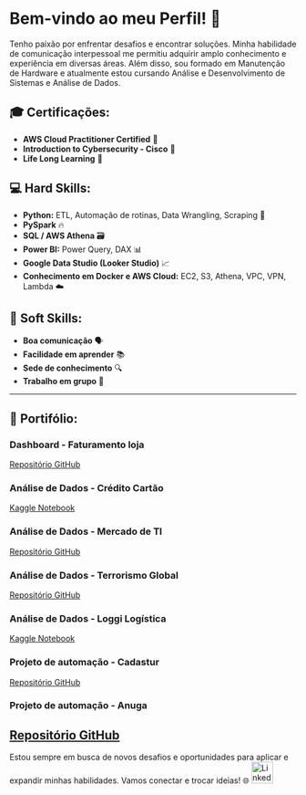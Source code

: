 # Bem-vindo ao meu Perfil! 🚀

Tenho paixão por enfrentar desafios e encontrar soluções. Minha habilidade de comunicação interpessoal me permitiu adquirir amplo conhecimento e experiência em diversas áreas. Além disso, sou formado em Manutenção de Hardware e atualmente estou cursando Análise e Desenvolvimento de Sistemas e Análise de Dados.

## 🎓 Certificações:
- **AWS Cloud Practitioner Certified** 📜
- **Introduction to Cybersecurity - Cisco** 🔐
- **Life Long Learning** 📘

## 💻 Hard Skills:
- **Python:** ETL, Automação de rotinas, Data Wrangling, Scraping 🐍
- **PySpark** 🔥
- **SQL / AWS Athena** 🗃️
- **Power BI:** Power Query, DAX 📊
- **Google Data Studio (Looker Studio)** 📈
- **Conhecimento em Docker e AWS Cloud:** EC2, S3, Athena, VPC, VPN, Lambda ☁️

## 🌟 Soft Skills:
- **Boa comunicação** 🗣️
- **Facilidade em aprender** 📚
- **Sede de conhecimento** 🔍
- **Trabalho em grupo** 🤝

---

## 📁 Portifólio:

### Dashboard - Faturamento loja
[Repositório GitHub](https://github.com/EduBernardino/Dashboards-BI)

### Análise de Dados - Crédito Cartão
[Kaggle Notebook](https://www.kaggle.com/code/eduardovbernardino/analise-de-dados-credito-ebac)

### Análise de Dados - Mercado de TI
[Repositório GitHub](https://github.com/EduBernardino/Projects_Data_Analysis/blob/main/Analise_Mercado_TI.ipynb)

### Análise de Dados - Terrorismo Global
[Repositório GitHub](https://github.com/EduBernardino/Terrorismo-Global)

### Análise de Dados - Loggi Logística
[Kaggle Notebook](https://www.kaggle.com/code/eduardovbernardino/analise-de-dados-loggi-logistica/notebook)

### Projeto de automação - Cadastur
[Repositório GitHub](https://github.com/EduBernardino/Projects_Data_Analysis/blob/main/Automa%C3%A7%C3%A3o_Cadastur_V1_9_1.py)

### Projeto de automação - Anuga
[Repositório GitHub](https://github.com/EduBernardino/Projects_Data_Analysis/blob/main/Scraping_Anuga.py)
---

Estou sempre em busca de novos desafios e oportunidades para aplicar e expandir minhas habilidades. Vamos conectar e trocar ideias! 🌐
[<img src='https:://img.shields.io/badge/LinkedIn-007B5?style-for-the-badge&logo=linkedin&logoColor=white' alt='Linkedin' height='38'>](https:/www.linkedin.com/In/edu-vieira-bernardino/)

